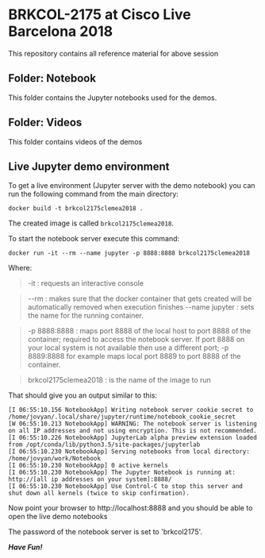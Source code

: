 # BRKCOL-2175 at Cisco Live Barcelona 2018

This repository contains all reference material for above session

## Folder: Notebook
This folder contains the Jupyter notebooks used for the demos.

## Folder: Videos
This folder contains videos of the demos

## Live Jupyter demo environment

To get a live environment (Jupyter server with the demo notebook) you can run the following command from the main directory:

```
docker build -t brkcol2175clemea2018 .
```

The created image is called `brkcol2175clemea2018`.

To start the notebook server execute this command:
```
docker run -it --rm --name jupyter -p 8888:8888 brkcol2175clemea2018
```

Where:
> -it : requests an interactive console

> --rm : makes sure that the docker container that gets created will be automatically removed when execution finishes
> --name jupyter : sets the name for the running container.

> -p 8888:8888 : maps port 8888 of the local host to port 8888 of the container; required to access the notebook server. If port 8888 on your local system is not available then use a different port; -p 8889:8888 for example maps local port 8889 to port 8888 of the container.

> brkcol2175clemea2018 : is the name of the image to run

That should give you an output similar to this:
```
[I 06:55:10.156 NotebookApp] Writing notebook server cookie secret to /home/jovyan/.local/share/jupyter/runtime/notebook_cookie_secret
[W 06:55:10.213 NotebookApp] WARNING: The notebook server is listening on all IP addresses and not using encryption. This is not recommended.
[I 06:55:10.226 NotebookApp] JupyterLab alpha preview extension loaded from /opt/conda/lib/python3.5/site-packages/jupyterlab
[I 06:55:10.230 NotebookApp] Serving notebooks from local directory: /home/jovyan/work/Notebook
[I 06:55:10.230 NotebookApp] 0 active kernels 
[I 06:55:10.230 NotebookApp] The Jupyter Notebook is running at: http://[all ip addresses on your system]:8888/
[I 06:55:10.230 NotebookApp] Use Control-C to stop this server and shut down all kernels (twice to skip confirmation).

```
Now point your browser to http://localhost:8888 and you should be able to open the live demo notebooks

The password of the notebook server is set to 'brkcol2175'.

***Have Fun!***

